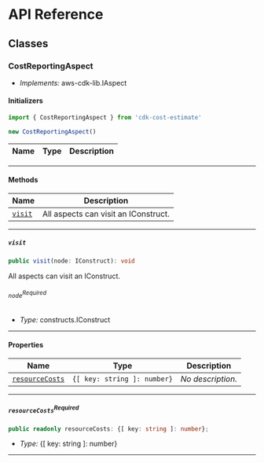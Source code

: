 # API Reference <a name="API Reference" id="api-reference"></a>



## Classes <a name="Classes" id="Classes"></a>

### CostReportingAspect <a name="CostReportingAspect" id="cdk-cost-estimate.CostReportingAspect"></a>

- *Implements:* aws-cdk-lib.IAspect

#### Initializers <a name="Initializers" id="cdk-cost-estimate.CostReportingAspect.Initializer"></a>

```typescript
import { CostReportingAspect } from 'cdk-cost-estimate'

new CostReportingAspect()
```

| **Name** | **Type** | **Description** |
| --- | --- | --- |

---

#### Methods <a name="Methods" id="Methods"></a>

| **Name** | **Description** |
| --- | --- |
| <code><a href="#cdk-cost-estimate.CostReportingAspect.visit">visit</a></code> | All aspects can visit an IConstruct. |

---

##### `visit` <a name="visit" id="cdk-cost-estimate.CostReportingAspect.visit"></a>

```typescript
public visit(node: IConstruct): void
```

All aspects can visit an IConstruct.

###### `node`<sup>Required</sup> <a name="node" id="cdk-cost-estimate.CostReportingAspect.visit.parameter.node"></a>

- *Type:* constructs.IConstruct

---


#### Properties <a name="Properties" id="Properties"></a>

| **Name** | **Type** | **Description** |
| --- | --- | --- |
| <code><a href="#cdk-cost-estimate.CostReportingAspect.property.resourceCosts">resourceCosts</a></code> | <code>{[ key: string ]: number}</code> | *No description.* |

---

##### `resourceCosts`<sup>Required</sup> <a name="resourceCosts" id="cdk-cost-estimate.CostReportingAspect.property.resourceCosts"></a>

```typescript
public readonly resourceCosts: {[ key: string ]: number};
```

- *Type:* {[ key: string ]: number}

---



